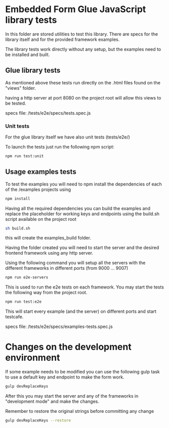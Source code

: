# Embedded Form Glue JavaScript library tests

In this folder are stored utilities to test this library. There are specs for the library itself and for the provided framework examples.

The library tests work directly without any setup, but the examples need to be installed and built.

## Glue library tests

As mentioned above these tests run directly on the .html files found on the "views" folder.

having a http server at port 8080 on the project root will allow this views to be tested.

specs file: /tests/e2e/specs/tests.spec.js

### Unit tests

For the glue library itself we have also unit tests (tests/e2e/)

To launch the tests just run the following npm script:

```bash
npm run test:unit
```

## Usage examples tests

To test the examples you will need to npm install the dependencies of each of the /examples projects using

```bash
npm install
```

Having all the required dependencies you can build the examples and replace the placeholder for working keys and endpoints using the build.sh script available on the project root

```bash
sh build.sh
```

this will create the examples_build folder.

Having the folder created you will need to start the server and the desired frontend framework using any http server.

Using the following command you will setup all the servers with the different frameworks in different ports (from 9000 ... 9007)

```bash
npm run e2e-servers
```

This is used to run the e2e tests on each framework.
You may start the tests the following way from the project root.

```bash
npm run test:e2e
```

This will start every example (and the server) on different ports and start testcafe.

specs file: /tests/e2e/specs/examples-tests.spec.js

# Changes on the development environment

If some example needs to be modified you can use the following gulp task to use a default key and endpoint to make the form work.

```bash
gulp devReplaceKeys
```

After this you may start the server and any of the frameworks in "development mode" and make the changes.

Remember to restore the original strings before committing any change

```bash
gulp devReplaceKeys --restore
```
